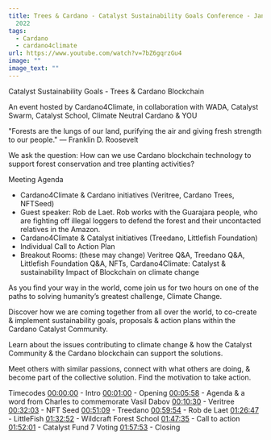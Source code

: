 ```yaml
---
title: Trees & Cardano - Catalyst Sustainability Goals Conference - January 20,
  2022 
tags:
  - Cardano
  - cardano4climate
url: https://www.youtube.com/watch?v=7bZ6gqrzGu4
image: ""
image_text: ""
---
```


Catalyst Sustainability Goals - Trees & Cardano Blockchain

An event hosted by Cardano4Climate, in collaboration with WADA, Catalyst Swarm, Catalyst School, Climate Neutral Cardano & YOU

"Forests are the lungs of our land, purifying the air and giving fresh strength to our people." ― Franklin D. Roosevelt

We ask the question: How can we use Cardano blockchain technology to support forest conservation and tree planting activities?

Meeting Agenda 

+ Cardano4Climate & Cardano initiatives (Veritree, Cardano Trees, NFTSeed) 
+ Guest speaker: Rob de Laet. Rob works with the Guarajara people, who are fighting off illegal loggers to defend the forest and their uncontacted relatives in the Amazon. 
+ Cardano4Climate & Catalyst initiatives (Treedano, Littlefish Foundation) 
+ Individual Call to Action Plan
+ Breakout Rooms: (these may change) Veritree Q&A, Treedano Q&A, Littlefish Foundation Q&A, NFTs, Cardano4Climate: Catalyst & sustainability Impact of Blockchain on climate change

As you find your way in the world, come join us for two hours on one of the paths to solving humanity’s greatest challenge, Climate Change.

Discover how we are coming together from all over the world, to co-create & implement sustainability goals, proposals & action plans within the Cardano Catalyst Community.

Learn about the issues contributing to climate change & how the Catalyst Community & the Cardano blockchain can support the solutions.

Meet others with similar passions, connect with what others are doing, & become part of the collective solution. Find the motivation to take action.

Timecodes [00:00:00](https://www.youtube.com/watch?v=7bZ6gqrzGu4&t=0s) - Intro [00:01:00](https://www.youtube.com/watch?v=7bZ6gqrzGu4&t=60s) - Opening [00:05:58](https://www.youtube.com/watch?v=7bZ6gqrzGu4&t=358s) - Agenda & a word from Charles to commemorate Vasil Dabov [00:10:30](https://www.youtube.com/watch?v=7bZ6gqrzGu4&t=630s) - Veritree [00:32:03](https://www.youtube.com/watch?v=7bZ6gqrzGu4&t=1923s) - NFT Seed [00:51:09](https://www.youtube.com/watch?v=7bZ6gqrzGu4&t=3069s) - Treedano [00:59:54](https://www.youtube.com/watch?v=7bZ6gqrzGu4&t=3594s) - Rob de Laet [01:26:47](https://www.youtube.com/watch?v=7bZ6gqrzGu4&t=5207s) - LittleFish [01:32:52](https://www.youtube.com/watch?v=7bZ6gqrzGu4&t=5572s) - Wildcraft Forest School [01:47:35](https://www.youtube.com/watch?v=7bZ6gqrzGu4&t=6455s) - Call to action [01:52:01](https://www.youtube.com/watch?v=7bZ6gqrzGu4&t=6721s) - Catalyst Fund 7 Voting [01:57:53](https://www.youtube.com/watch?v=7bZ6gqrzGu4&t=7073s) - Closing
